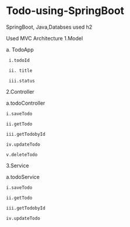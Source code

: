 # Todo-using-SpringBoot
SpringBoot, Java,Databses used h2

Used MVC Architecture
1.Model

  a. TodoApp
  
     i.todoId
     
     ii. title
     
     iii.status
   
2.Controller

  a.todoController
  
    i.saveTodo
        
    ii.getTodo
    
    iii.getTodobyId
    
    iv.updateTodo
    
    v.deleteTodo
    
3.Service

  a.todoService
  
    i.saveTodo
    
    ii.getTodo
    
    iii.getTodobyId
    
    iv.updateTodo
